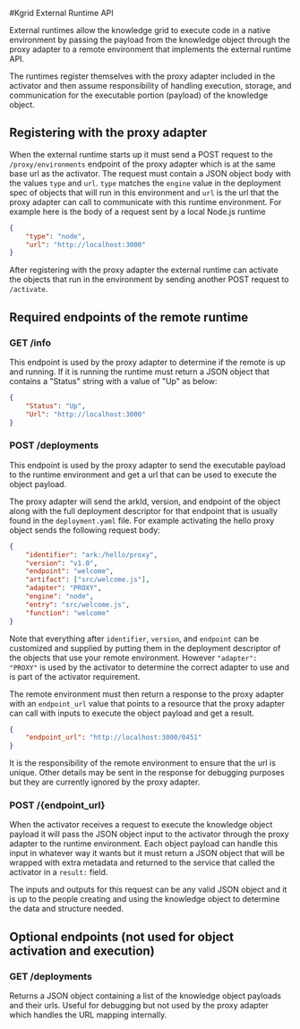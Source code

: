 #Kgrid External Runtime API

External runtimes allow the knowledge grid to execute code in a native environment by passing the payload from the knowledge object through the proxy adapter to a remote environment that implements the external runtime API.

The runtimes register themselves with the proxy adapter included in the activator and then assume responsibility of handling execution, storage, and communication for the executable portion (payload) of the knowledge object.

## Registering with the proxy adapter
When the external runtime starts up it must send a POST request to the `/proxy/environments` endpoint of the proxy adapter which is at the same base url as the activator. The request must contain a JSON object body with the values `type` and `url`. 
`type` matches the `engine` value in the deployment spec of objects that will run in this environment and `url` is the url that the proxy adapter can call to communicate with this runtime environment. For example here is the body of a request sent by a local Node.js runtime
```json
{
    "type": "node",
    "url": "http://localhost:3000"
}
```

After registering with the proxy adapter the external runtime can activate the objects that run in the environment by sending another POST request to `/activate`.

## Required endpoints of the remote runtime
### GET /info
This endpoint is used by the proxy adapter to determine if the remote is up and running. If it is running the runtime must return a JSON object that contains a "Status" string with a value of "Up" as below:
```json
{
    "Status": "Up",
    "Url": "http://localhost:3000"
}
``` 

### POST /deployments
This endpoint is used by the proxy adapter to send the executable payload to the runtime environment and get a url that can be used to execute the object payload.
 
 The proxy adapter will send the arkId, version, and endpoint of the object along with the full deployment descriptor for that endpoint that is usually found in the `deployment.yaml` file.
For example activating the hello proxy object sends the following request body:
```json
{
    "identifier": "ark:/hello/proxy",
    "version": "v1.0",
    "endpoint": "welcome",
    "artifact": ["src/welcome.js"],
    "adapter": "PROXY",
    "engine": "node",
    "entry": "src/welcome.js",
    "function": "welcome"
}
```
Note that everything after `identifier`, `version`, and `endpoint` can be customized and supplied by putting them in the deployment descriptor of the objects that use your remote environment. However `"adapter":  "PROXY"` is used by the activator to determine the correct adapter to use and is part of the activator requirement.

The remote environment must then return a response to the proxy adapter with an `endpoint_url` value that points to a resource that the proxy adapter can call with inputs to execute the object payload and get a result.
```json
{
    "endpoint_url": "http://localhost:3000/0451"
}
```
It is the responsibility of the remote environment to ensure that the url is unique. Other details may be sent in the response for debugging purposes but they are currently ignored by the proxy adapter.

### POST /{endpoint_url}
When the activator receives a request to execute the knowledge object payload it will pass the JSON object input to the activator through the proxy adapter to the runtime environment. Each object payload can handle this input in whatever way it wants but it must return a JSON object that will be wrapped with extra metadata and returned to the service that called the activator in a `result:` field. 

The inputs and outputs for this request can be any valid JSON object and it is up to the people creating and using the knowledge object to determine the data and structure needed.

## Optional endpoints (not used for object activation and execution)
### GET /deployments
Returns a JSON object containing a list of the knowledge object payloads and their urls. Useful for debugging but not used by the proxy adapter which handles the URL mapping internally.

 
